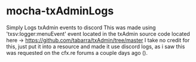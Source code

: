 # mocha-txAdminLogs
 Simply Logs txAdmin events to discord
 This was made using 'txsv:logger:menuEvent' event located in the txAdmin source code located here -> https://github.com/tabarra/txAdmin/tree/master 
 I take no credit for this, just put it into a resource and made it use discord logs, as i saw this was requested on the cfx.re forums a couple days ago ().
